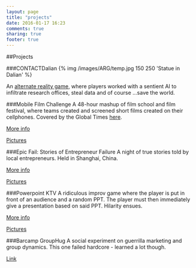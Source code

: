```yaml
---
layout: page
title: "projects"
date: 2016-01-17 16:23
comments: true
sharing: true
footer: true
---
```

##Projects


###CONTACTDalian
{% img /images/ARG/temp.jpg 150 250  'Statue in Dalian' %}

An [alternate reality game](https://en.wikipedia.org/wiki/Alternate_reality_game), where players worked with a sentient AI to infiltrate research offices, steal data and of course …save the world. 

###Mobile Film Challenge
A 48-hour mashup of film school and film festival, where teams created and screened short films created on their cellphones. Covered by the Global Times [here](http://www.globaltimes.cn/content/944309.shtml).

[More info](http://www.techyizu.org/mobile-film-challenge-2015/)

[Pictures](https://www.flickr.com/photos/techyizu/albums/72157663641945986)


###Epic Fail: Stories of Entrepreneur Failure
A night of true stories told by local entrepreneurs. Held in Shanghai, China. 

[More info](http://www.techyizu.org/recap-epic-fail-stories-of-entrepreneur-failure/)

[Pictures](https://www.flickr.com/photos/techyizu/albums/72157656755158669)

###Powerpoint KTV
A ridiculous improv game where the player is put in front of an audience and a random PPT. The player must then immediately give a presentation based on said PPT. Hilarity ensues.

[More info](http://www.techyizu.org/recap-powerpoint-ktv/)

[Pictures](https://www.flickr.com/photos/techyizu/albums/72157654848511483)


###Barcamp GroupHug
A social experiment on guerrilla marketing and group dynamics. This one failed hardcore - learned a lot though.

[Link](http://www.nsolnick.com/grouphug/)

